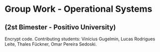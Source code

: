 # Group Work - Operational Systems
## (2st Bimester - Positivo University)

Encrypt code. Contributing students: Vinícius Gugelmin, Lucas Rodrigues Leite, Thales Fückner, Omar Pereira Sedoski.
